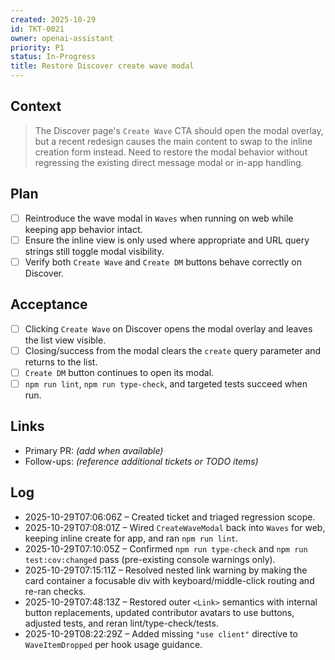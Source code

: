 ```yaml
---
created: 2025-10-29
id: TKT-0021
owner: openai-assistant
priority: P1
status: In-Progress
title: Restore Discover create wave modal
---
```


## Context

> The Discover page's `Create Wave` CTA should open the modal overlay, but a recent redesign causes the main content to swap to the inline creation form instead. Need to restore the modal behavior without regressing the existing direct message modal or in-app handling.

## Plan

- [ ] Reintroduce the wave modal in `Waves` when running on web while keeping app behavior intact.
- [ ] Ensure the inline view is only used where appropriate and URL query strings still toggle modal visibility.
- [ ] Verify both `Create Wave` and `Create DM` buttons behave correctly on Discover.

## Acceptance

- [ ] Clicking `Create Wave` on Discover opens the modal overlay and leaves the list view visible.
- [ ] Closing/success from the modal clears the `create` query parameter and returns to the list.
- [ ] `Create DM` button continues to open its modal.
- [ ] `npm run lint`, `npm run type-check`, and targeted tests succeed when run.

## Links

- Primary PR: _(add when available)_
- Follow-ups: _(reference additional tickets or TODO items)_

## Log

- 2025-10-29T07:06:06Z – Created ticket and triaged regression scope.
- 2025-10-29T07:08:01Z – Wired `CreateWaveModal` back into `Waves` for web, keeping inline create for app, and ran `npm run lint`.
- 2025-10-29T07:10:05Z – Confirmed `npm run type-check` and `npm run test:cov:changed` pass (pre-existing console warnings only).
- 2025-10-29T07:15:11Z – Resolved nested link warning by making the card container a focusable div with keyboard/middle-click routing and re-ran checks.
- 2025-10-29T07:48:13Z – Restored outer `<Link>` semantics with internal button replacements, updated contributor avatars to use buttons, adjusted tests, and reran lint/type-check/tests.
- 2025-10-29T08:22:29Z – Added missing `"use client"` directive to `WaveItemDropped` per hook usage guidance.
